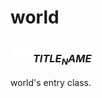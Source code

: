 # world

### <img src="../../.gitbook/assets/base.png" width="32" height="32" /> $TITLE_NAME$
world's entry class.<br>
